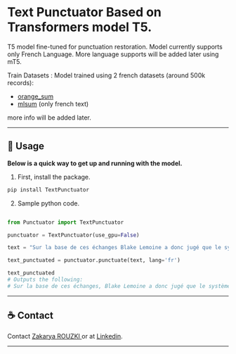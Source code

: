 # Text Punctuator Based on Transformers model T5.
T5 model fine-tuned for punctuation restoration.
Model currently supports only French Language. More language supports will be added later using mT5.

Train Datasets : 
Model trained using 2 french datasets (around 500k records): 
- [orange_sum](https://huggingface.co/datasets/orange_sum) 
- [mlsum](https://huggingface.co/datasets/mlsum) (only french text)


more info will be added later.

---------------------------
## 🚀 Usage
**Below is a quick way to get up and running with the model.**
1. First, install the package.
```bash
pip install TextPunctuator
```
2. Sample python code.
```python

from Punctuator import TextPunctuator

punctuator = TextPunctuator(use_gpu=False)

text = "Sur la base de ces échanges Blake Lemoine a donc jugé que le système avait atteint un niveau de conscience lui permettant d’être sensible Ce dernier a ensuite envoyé par email un rapport sur la sensibilité supposée de LaMDA à deux cents employés de Google Très vite les dirigeants de l’entreprise ont rejeté les allégations"

text_punctuated = punctuator.punctuate(text, lang='fr')

text_punctuated
# Outputs the following:
# Sur la base de ces échanges, Blake Lemoine a donc jugé que le système avait atteint un niveau de conscience lui permettant d’être sensible. Ce dernier a ensuite envoyé par email un rapport sur la sensibilité supposée de LaMDA à deux cents employés de Google. Très vite, les dirigeants de l’entreprise ont rejeté les allégations.
```

-----------------------------------------------
## ☕ Contact 
Contact [Zakarya ROUZKI ](zakaryarouzki@gmail.com) or at [Linkedin](linkedin.com/in/rouzki).

-----------------------------------------------